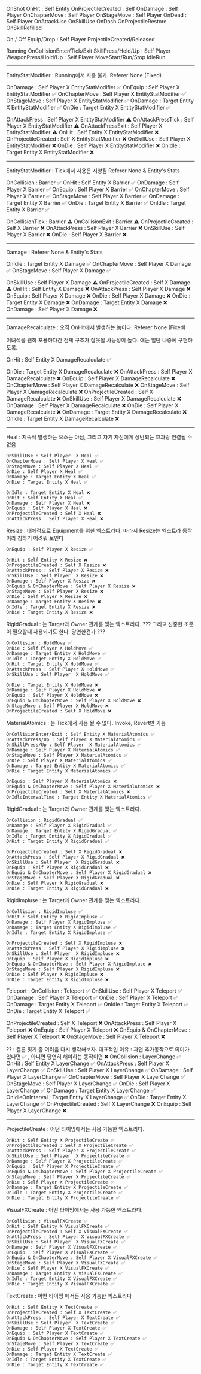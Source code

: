 OnShot
    OnHit : Self Entity
    OnProjectileCreated : Self
    OnDamage : Self Player
    OnChapterMove : Self Player
    OnStageMove : Self Player
    OnDead : Self Player
    OnAttackUse
    OnSkillUse
    OnDash
    OnProjectileRestore
    OnSkillRefilled

On / Off
    Equip/Drop : Self Player
    ProjectileCreated/Released

Running
    OnCollisionEnter/Tick/Exit
    SkillPress/Hold/Up : Self Player 
    WeaponPress/Hold/Up : Self Player
    MoveStart/Run/Stop
    IdleRun


---------------------------
EntityStatModifier : Running에서 사용 불가.
Referer None (Fixed)

OnDamage : Self Player X EntityStatModifier ✅
OnEquip : Self Player X EntityStatModifier ✅
OnChapterMove : Self Player X EntityStatModifier ✅
OnStageMove : Self Player X EntityStatModifier ✅
OnDamage : Target Entity X EntityStatModifier ✅
OnDie : Target Entity X EntityStatModifier ✅

OnAttackPress : Self Player X EntityStatModifier ⚠️
OnAttackPressTick : Self Player X EntityStatModifier ⚠️
OnAttackPressExit : Self Player X EntityStatModifier ⚠️
OnHit : Self Entity X EntityStatModifier ❌
OnProjectileCreated : Self X EntityStatModifier ❌
OnSkillUse : Self Player  X EntityStatModifier ❌
OnDie : Self Player X EntityStatModifier ❌
OnIdle : Target Entity X EntityStatModifier ❌

--------------------------------
EntityStatModifier : Tick에서 사용은 지양됨
Referer None & Entity's Stats

OnCollision : Barrier ✅
OnHit : Self Entity X Barrier ✅
OnDamage : Self Player X Barrier ✅
OnEquip : Self Player X Barrier ✅
OnChapterMove : Self Player X Barrier ✅
OnStageMove : Self Player X Barrier ✅
OnDamage : Target Entity X Barrier ✅
OnDie : Target Entity X Barrier ✅
OnIdle : Target Entity X Barrier ✅

OnCollisionTick : Barrier ⚠️
OnCollisionExit : Barrier ⚠️
OnProjectileCreated : Self X Barrier ❌
OnAttackPress : Self Player X Barrier ❌
OnSkillUse : Self Player X Barrier ❌
OnDie : Self Player X Barrier ❌

----------------------------------
Damage : 
Referer None & Entity's Stats

OnIdle : Target Entity X Damage ✅
OnChapterMove : Self Player X Damage ✅
OnStageMove : Self Player X Damage ✅

OnSkillUse : Self Player  X Damage ⚠️
OnProjectileCreated : Self X Damage ⚠️
OnHit : Self Entity X Damage ❌
OnAttackPress : Self Player X Damage ❌
OnEquip : Self Player X Damage ❌
OnDie : Self Player X Damage ❌
OnDie : Target Entity X Damage ❌
OnDamage : Target Entity X Damage ❌
OnDamage : Self Player X Damage ❌

--------------------

DamageRecalculate : 오직 OnHit에서 발생하는 놈이다.
Referer None (Fixed)

이녀석을 괜히 포용하다간 전체 구조가 잘못될 사능성이 높다. 애는 일단 나중에 구현하도록.

OnHit : Self Entity X DamageRecalculate ✅

OnDie : Target Entity X DamageRecalculate ❌
OnAttackPress : Self Player X DamageRecalculate ❌
OnEquip : Self Player X DamageRecalculate ❌
OnChapterMove : Self Player X DamageRecalculate ❌
OnStageMove : Self Player X DamageRecalculate ❌
OnProjectileCreated : Self X DamageRecalculate ❌
OnSkillUse : Self Player  X DamageRecalculate ❌
OnDamage : Self Player X DamageRecalculate ❌
OnDie : Self Player X DamageRecalculate ❌
OnDamage : Target Entity X DamageRecalculate ❌
OnIdle : Target Entity X DamageRecalculate ❌

---------------------


Heal : 지속적 발생하는 요소는 아님, 그리고 자기 자신에게 상반되는 효과랑 연결될 수 없음

	OnSkillUse : Self Player  X Heal ✅
	OnChapterMove : Self Player X Heal ✅
	OnStageMove : Self Player X Heal ✅
	OnDie : Self Player X Heal ✅
	OnDamage : Target Entity X Heal ✅
	OnDie : Target Entity X Heal ✅

	OnIdle : Target Entity X Heal ❌
	OnHit : Self Entity X Heal ✅
	OnDamage : Self Player X Heal ❌
	OnEquip : Self Player X Heal ❌
	OnProjectileCreated : Self X Heal ❌
	OnAttackPress : Self Player X Heal ❌

Resize : 대체적으로 Equipment를 위한 엑스트라다. 
	따라서 Resize는 엑스트라 동작이라 칭하기 어려워 보인다
	
	OnEquip : Self Player X Resize ✅

	OnHit : Self Entity X Resize ❌
	OnProjectileCreated : Self X Resize ❌
	OnAttackPress : Self Player X Resize ❌
	OnSkillUse : Self Player  X Resize ❌
	OnDamage : Self Player X Resize ❌
	OnEquip & OnChapterMove : Self Player X Resize ❌
	OnStageMove : Self Player X Resize ❌
	OnDie : Self Player X Resize ❌
	OnDamage : Target Entity X Resize ❌
	OnIdle : Target Entity X Resize ❌
	OnDie : Target Entity X Resize ❌

RigidGradual : 는 Target과 Owner 관계를 맺는 엑스트라다. 
	??? 그리고 신중한 조준이 필요할때 사용되기도 한다. 당연한건가 ???

	OnCollision : HoldMove ✅
	OnDie : Self Player X HoldMove ✅
	OnDamage : Target Entity X HoldMove ✅
	OnIdle : Target Entity X HoldMove ✅
	OnHit : Target Entity X HoldMove ✅
	OnAttackPress : Self Player X HoldMove ✅
	OnSkillUse : Self Player  X HoldMove ✅

	OnDie : Target Entity X HoldMove ❌
	OnDamage : Self Player X HoldMove ❌
	OnEquip : Self Player X HoldMove ❌
	OnEquip & OnChapterMove : Self Player X HoldMove ❌
	OnStageMove : Self Player X HoldMove ❌
	OnProjectileCreated : Self X HoldMove ❌


MaterialAtomics : 는 Tick에서 사용 될 수 없다. Invoke, Revert만 가능

    OnCollisionEnter/Exit : Self Entity X MaterialAtomics ✅
    OnAttackPress/Up : Self Player X MaterialAtomics ✅
    OnSkillPress/Up : Self Player  X MaterialAtomics ✅
    OnDamage : Self Player X MaterialAtomics ✅
    OnStageMove : Self Player X MaterialAtomics ✅
    OnDie : Self Player X MaterialAtomics ✅
    OnDamage : Target Entity X MaterialAtomics ✅
    OnDie : Target Entity X MaterialAtomics ✅

    OnEquip : Self Player X MaterialAtomics ❌
    OnEquip & OnChapterMove : Self Player X MaterialAtomics ❌
    OnProjectileCreated : Self X MaterialAtomics ❌
    OnIdleIntervalTime : Target Entity X MaterialAtomics ✅

RigidGradual : 는 Target과 Owner 관계를 맺는 엑스트라다.

	OnCollision : RigidGradual ✅
	OnDamage : Self Player X RigidGradual ✅
	OnDamage : Target Entity X RigidGradual ✅
	OnIdle : Target Entity X RigidGradual ✅
	OnHit : Target Entity X RigidGradual ✅

	OnProjectileCreated : Self X RigidGradual ❌
	OnAttackPress : Self Player X RigidGradual ❌
	OnSkillUse : Self Player  X RigidGradual ❌
	OnEquip : Self Player X RigidGradual ❌
	OnEquip & OnChapterMove : Self Player X RigidGradual ❌
	OnStageMove : Self Player X RigidGradual ❌
	OnDie : Self Player X RigidGradual ❌
	OnDie : Target Entity X RigidGradual ❌


RigidImpluse : 는 Target과 Owner 관계를 맺는 엑스트라다.
	
	OnCollision : RigidImpluse ✅
	OnHit : Self Entity X RigidImpluse ✅
	OnDamage : Self Player X RigidImpluse ✅
	OnDamage : Target Entity X RigidImpluse ✅
	OnIdle : Target Entity X RigidImpluse ✅

	OnProjectileCreated : Self X RigidImpluse ❌
	OnAttackPress : Self Player X RigidImpluse ❌
	OnSkillUse : Self Player  X RigidImpluse ❌
	OnEquip : Self Player X RigidImpluse ❌
	OnEquip & OnChapterMove : Self Player X RigidImpluse ❌
	OnStageMove : Self Player X RigidImpluse ❌
	OnDie : Self Player X RigidImpluse ❌
	OnDie : Target Entity X RigidImpluse ❌

Teleport : 
OnCollision : Teleport ✅
OnSkillUse : Self Player X Teleport ✅
OnDamage : Self Player X Teleport ✅
OnDie : Self Player X Teleport ✅
OnDamage : Target Entity X Teleport ✅
OnIdle : Target Entity X Teleport ✅
OnDie : Target Entity X Teleport ✅

OnProjectileCreated : Self X Teleport ❌
OnAttackPress : Self Player X Teleport ❌
OnEquip : Self Player X Teleport ❌
OnEquip & OnChapterMove : Self Player X Teleport ❌
OnStageMove : Self Player X Teleport ❌

?? : 결론 짓기 좀 어려움 다시 생각해보자.
	대표적인 이유 : 과연 추가동작으로 의미가 있다면 ✅ , 아니면 당연히 해야하는 동작이면 ❌
OnCollision : LayerChange ✅
OnHit : Self Entity X LayerChange ✅
OnAttackPress : Self Player X LayerChange ✅
OnSkillUse : Self Player  X LayerChange ✅
OnDamage : Self Player X LayerChange ✅
OnChapterMove : Self Player X LayerChange ✅
OnStageMove : Self Player X LayerChange ✅
OnDie : Self Player X LayerChange ✅
OnDamage : Target Entity X LayerChange ✅
OnIdleOnInterval : Target Entity X LayerChange ✅
OnDie : Target Entity X LayerChange ✅
OnProjectileCreated : Self X LayerChange ❌
OnEquip : Self Player X LayerChange ❌

---------------------------

ProjectileCreate : 어떤 타이밍에서든 사용 가능한 엑스트라다.

	OnHit : Self Entity X ProjectileCreate ✅
	OnProjectileCreated : Self X ProjectileCreate ✅ 
	OnAttackPress : Self Player X ProjectileCreate ✅
	OnSkillUse : Self Player  X ProjectileCreate ✅
	OnDamage : Self Player X ProjectileCreate ✅
	OnEquip : Self Player X ProjectileCreate ✅
	OnEquip & OnChapterMove : Self Player X ProjectileCreate ✅
	OnStageMove : Self Player X ProjectileCreate ✅
	OnDie : Self Player X ProjectileCreate ✅
	OnDamage : Target Entity X ProjectileCreate ✅
	OnIdle : Target Entity X ProjectileCreate ✅
	OnDie : Target Entity X ProjectileCreate ✅

VisualFXCreate : 어떤 타이밍에서든 사용 가능한 엑스트라다.

	OnCollision : VisualFXCreate ✅
	OnHit : Self Entity X VisualFXCreate ✅
	OnProjectileCreated : Self X VisualFXCreate ✅ 
	OnAttackPress : Self Player X VisualFXCreate ✅
	OnSkillUse : Self Player  X VisualFXCreate ✅
	OnDamage : Self Player X VisualFXCreate ✅
	OnEquip : Self Player X VisualFXCreate ✅
	OnEquip & OnChapterMove : Self Player X VisualFXCreate ✅
	OnStageMove : Self Player X VisualFXCreate ✅
	OnDie : Self Player X VisualFXCreate ✅
	OnDamage : Target Entity X VisualFXCreate ✅
	OnIdle : Target Entity X VisualFXCreate ✅
	OnDie : Target Entity X VisualFXCreate ✅

TextCreate : 어떤 타이밍 에서든 사용 가능한 엑스트라다

	OnHit : Self Entity X TextCreate ✅
	OnProjectileCreated : Self X TextCreate ✅
	OnAttackPress : Self Player X TextCreate ✅
	OnSkillUse : Self Player  X TextCreate ✅
	OnDamage : Self Player X TextCreate ✅
	OnEquip : Self Player X TextCreate ✅
	OnEquip & OnChapterMove : Self Player X TextCreate ✅
	OnStageMove : Self Player X TextCreate ✅
	OnDie : Self Player X TextCreate ✅
	OnDamage : Target Entity X TextCreate ✅
	OnIdle : Target Entity X TextCreate ✅
	OnDie : Target Entity X TextCreate ✅